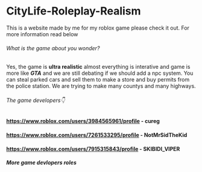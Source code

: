 # CityLife-Roleplay-Realism
This is a website made by me for my roblox game please check it out. 
For more information read below
###### What is the game about you wonder? 
Yes, the game is **ultra realistic** almost everything is interative and game is more like ***GTA*** and we are still debating if we should add a npc system. You can steal parked cars and sell them  to make a store and  buy permits from the police station. We are trying to make many countys and many highways. 

###### The game developers👇
#### https://www.roblox.com/users/3984565961/profile - cureg
#### https://www.roblox.com/users/7261533295/profile - NotMrSidTheKid
#### https://www.roblox.com/users/7915315843/profile - SKIBIDI_VIPER

##### More game devlopers roles
